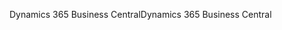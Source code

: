 <span data-ttu-id="4742d-101">Dynamics 365 Business Central</span><span class="sxs-lookup"><span data-stu-id="4742d-101">Dynamics 365 Business Central</span></span>
